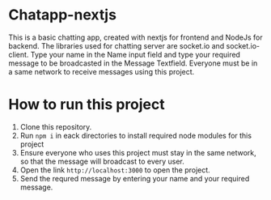 # Chatapp-nextjs

This is a basic chatting app, created with nextjs for frontend and NodeJs for backend. The libraries used for chatting server are socket.io and socket.io-client. Type your name in the Name input field and type your required message to be broadcasted in the Message Textfield. Everyone must be in a same network to receive messages using this project.

# How to run this project

1. Clone this repository.
2. Run `npm i` in eack directories to install required node modules for this project
3. Ensure everyone who uses this project must stay in the same network, so that the message will broadcast to every user.
4. Open the link `http://localhost:3000` to open the project.
5. Send the requred message by entering your name and your required message.
